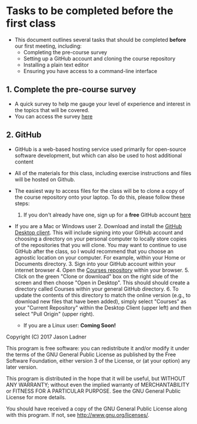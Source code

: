 # Tasks to be completed before the first class
- This document outlines several tasks that should be completed **before** our first meeting, including:
    - Completing the pre-course survey
    - Setting up a GitHub account and cloning the course repository
    - Installing a plain text editor
    - Ensuring you have access to a command-line interface

## 1. Complete the pre-course survey
- A quick survey to help me gauge your level of experience and interest in the topics that will be covered.
- You can access the survey [here](http://nau.co1.qualtrics.com/jfe/form/SV_1OeGOgNC5d4KMex)

## 2. GitHub
- GitHub is a web-based hosting service used primarily for open-source software development, but which can also be used to host additional content
- All of the materials for this class, including exercise instructions and files will be hosted on Github.
- The easiest way to access files for the class will be to clone a copy of the course repository onto your laptop. To do this, please follow these steps:
    1. If you don't already have one, sign up for a **free** GitHub account [here](https://github.com/)

- If you are a Mac or Windows user
    2. Download and install the [GitHub Desktop client](https://desktop.github.com/). This will include signing into your GitHub account and choosing a directory on your personal computer to locally store copies of the repositories that you will clone. You may want to continue to use GitHub after the class, so I would recommend that you choose an agnostic location on your computer. For example, within your Home or Documents directory. 
    3. Sign into your GitHub account within your internet browser
    4. Open the [Courses repository](https://github.com/jtladner/Courses) within your browser.
    5. Click on the green "Clone or download" box on the right side of the screen and then choose "Open in Desktop". This should should create a directory called Courses within your general GitHub directory.
    6. To update the contents of this directory to match the online version (e.g., to download new files that have been added), simply select "Courses" as your "Current Repository" within the Desktop Client (upper left) and then select "Pull Origin" (upper right).

    - If you are a Linux user:
    **Coming Soon!**

Copyright (C) 2017  Jason Ladner

This program is free software: you can redistribute it and/or modify
it under the terms of the GNU General Public License as published by
the Free Software Foundation, either version 3 of the License, or
(at your option) any later version.

This program is distributed in the hope that it will be useful,
but WITHOUT ANY WARRANTY; without even the implied warranty of
MERCHANTABILITY or FITNESS FOR A PARTICULAR PURPOSE.  See the
GNU General Public License for more details.

You should have received a copy of the GNU General Public License
along with this program.  If not, see <http://www.gnu.org/licenses/>.
